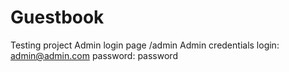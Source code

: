 # Guestbook
Testing project
Admin login page /admin
Admin credentials login: admin@admin.com
                  password: password
